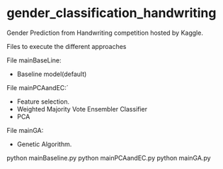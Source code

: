 # gender_classification_handwriting

 Gender Prediction from Handwriting competition hosted by Kaggle.

Files to execute the different approaches

File mainBaseLine:

- Baseline model(default)

File mainPCAandEC:´

- Feature selection.
- Weighted Majority Vote Ensembler Classifier
- PCA

File mainGA:

- Genetic Algorithm.


python mainBaseline.py
python mainPCAandEC.py
python mainGA.py
